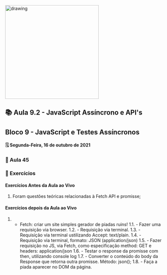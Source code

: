 <img src="https://user-images.githubusercontent.com/87394535/129942939-007fc304-2ac0-431d-b018-685951e5750f.png" alt="drawing" width="300"/>

## 📚 Aula 9.2 - JavaScript Assíncrono e API's

## Bloco 9 - JavaScript e Testes Assíncronos

#### 🗓️ Segunda-Feira, 16 de outubro de 2021

### 📖 Aula 45

### 📓 Exercícios

#### Exercícios Antes da Aula ao Vivo

1. Foram questões teóricas relacionadas à Fetch API e promisse;

#### Exercícios depois da Aula ao Vivo

1. - Fetch: criar um site simples gerador de piadas ruins!
1.1. - Fazer uma requisição via browser. 
1.2. - Requisição via terminal.
1.3. - Requisição via terminal ustilizando Accept: text/plain.
1.4. - Requisição via terminal, formato: JSON (application/json)
1.5. - Fazer requisição no JS, via Fetch, como especificação method: GET e headers: application/json
1.6. - Testar o response da promisse com then, utilizando console log
1.7. - Converter o conteúdo do body da Response que retorna outra promisse. Método: json();
1.8. - Faça a piada aparecer no DOM da página.